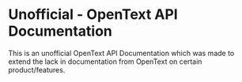 # Unofficial - OpenText API Documentation

This is an unofficial OpenText API Documentation which was made to extend the lack in documentation from OpenText on certain product/features.